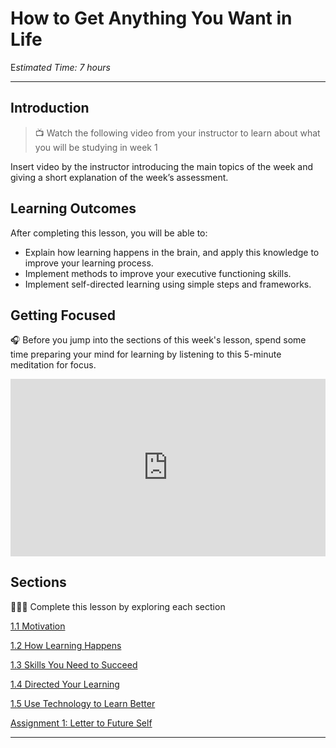 # How to Get Anything You Want in Life

E*stimated Time: 7 hours*

---
## Introduction

> 📺 Watch the following video from your instructor to learn about what you will be studying in week 1

Insert video by the instructor introducing the main topics of the week and giving a short explanation of the week’s assessment.

## Learning Outcomes

After completing this lesson, you will be able to:

- Explain how learning happens in the brain, and apply this knowledge to improve your learning process.
- Implement methods to improve your executive functioning skills.
- Implement self-directed learning using simple steps and frameworks.

## Getting Focused

<aside>


🎧 Before you jump into the sections of this week's lesson, spend some time preparing your mind for learning by listening to this 5-minute meditation for focus.

</aside>


<div style="position: relative; padding-bottom: 56.25%; height: 0;"><iframe src="https://www.youtube.com/embed/zSkFFW--Ma0" title="YouTube video player" frameborder="0" allow="accelerometer; autoplay; clipboard-write; encrypted-media; gyroscope; picture-in-picture" allowfullscreen style="position: absolute; top: 0; left: 0; width: 100%; height: 100%;"></iframe></div>



## Sections

<aside>

👩🏿‍🏫 Complete this lesson by exploring each section

</aside>

[1.1 Motivation](/optimizing-your-learning/how-to-get-anything-you-want-in-life/motivation.md)

[1.2 How Learning Happens](/optimizing-your-learning/how-to-get-anything-you-want-in-life/how-learning-happens.md)

[1.3 Skills You Need to Succeed](/optimizing-your-learning/how-to-get-anything-you-want-in-life/executive-functioning-skills.md)

[1.4 Directed Your Learning](/optimizing-your-learning/how-to-get-anything-you-want-in-life/self-directed-learning-sdl.md)

[1.5 Use Technology to Learn Better](/optimizing-your-learning/how-to-get-anything-you-want-in-life/what-got-you-here.md)

[Assignment 1: Letter to Future Self](/optimizing-your-learning/how-to-get-anything-you-want-in-life/assignment-1-individual-sdl.md)

---
